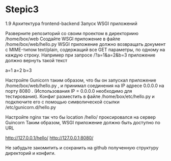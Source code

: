 # Stepic3
1.9 Архитектура frontend-backend Запуск WSGI приложений

Разверните репозиторий со своим проектом в директориию /home/box/web
Создайте WSGI приложение в файле /home/box/web/hello.py
WSGI приложение должно возвращать документ с MIME-типом text/plain, содержащий все GET параметры, по одному на каждую строку. Например при запросе /?a=1&a=2&b=3 приложение должно вернуть такой текст

a=1 a=2 b=3

Настройте Gunicorn таким образом, что бы он запускал приложение /home/box/web/hello.py , и принимал соединения на IP адресе 0.0.0.0 на порту 8080 . (Использования IP = 0.0.0.0 необходимо для тестирования). Конфиг разместить в файле /home/box/etc/hello.py и подключите его с помощью символической ссылки /etc/gunicorn.d/hello.py

Настройте nginx так что бы location /hello/ проксировался на cервер Guincorn Таким образом, WSGI приложение должно быть доступно по URL

http://127.0.0.1/hello/ http://127.0.0.1:8080/

Не забудьте закомитить и сохранить на github полученную структуру директорий и конфиги.
